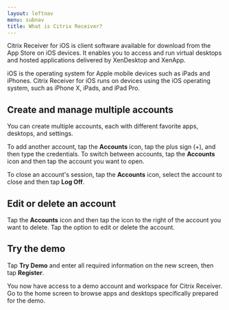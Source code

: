 ```yaml
---
layout: leftnav
menu: subnav
title: What is Citrix Receiver?
---
```


Citrix Receiver for iOS is client software available for download from the App Store on iOS devices. It enables you to access and run virtual desktops and hosted applications delivered by XenDesktop and XenApp.

iOS is the operating system for Apple mobile devices such as iPads and iPhones. Citrix Receiver for iOS runs on devices using the iOS operating system, such as iPhone X, iPads, and iPad Pro.

## Create and manage multiple accounts

You can create multiple accounts, each with different favorite apps, desktops, and settings.

To add another account, tap the **Accounts** icon, tap the plus sign (+), and then type the credentials. To switch between accounts, tap the **Accounts** icon and then tap the account you want to open.

To close an account's session, tap the **Accounts** icon, select the account to close and then tap **Log Off**.

## Edit or delete an account

Tap the **Accounts** icon and then tap the icon to the right of the account you want to delete. Tap the option to edit or delete the account.

## Try the demo

Tap **Try Demo** and enter all required information on the new screen, then tap **Register**.

You now have access to a demo account and workspace for Citrix Receiver. Go to the home screen to browse apps and desktops specifically prepared for the demo.
